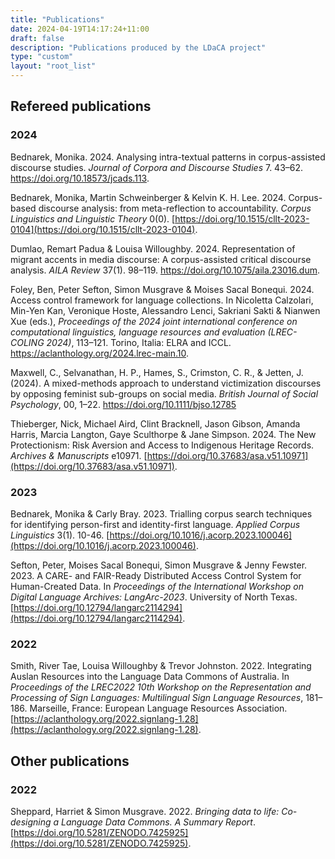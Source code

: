 ```yaml
---
title: "Publications"
date: 2024-04-19T14:17:24+11:00
draft: false
description: "Publications produced by the LDaCA project"
type: "custom"
layout: "root_list"
---
```


## Refereed publications

### 2024

Bednarek, Monika. 2024. Analysing intra-textual patterns in corpus-assisted discourse studies. _Journal of Corpora and Discourse Studies_ 7. 43–62. https://doi.org/10.18573/jcads.113.
<br />

Bednarek, Monika, Martin Schweinberger & Kelvin K. H. Lee. 2024. Corpus-based discourse analysis: from meta-reflection to accountability. _Corpus Linguistics and Linguistic Theory_ 0(0). [https://doi.org/10.1515/cllt-2023-0104](https://doi.org/10.1515/cllt-2023-0104).
<br />

Dumlao, Remart Padua & Louisa Willoughby. 2024. Representation of migrant accents in media discourse: A corpus-assisted critical discourse analysis. _AILA Review_ 37(1). 98–119. https://doi.org/10.1075/aila.23016.dum.
<br />

Foley, Ben, Peter Sefton, Simon Musgrave & Moises Sacal Bonequi. 2024. Access control framework for language collections. In Nicoletta Calzolari, Min-Yen Kan, Veronique Hoste, Alessandro Lenci, Sakriani Sakti & Nianwen Xue (eds.), _Proceedings of the 2024 joint international conference on computational linguistics, language resources and evaluation (LREC-COLING 2024)_, 113–121. Torino, Italia: ELRA and ICCL. https://aclanthology.org/2024.lrec-main.10.
<br />

Maxwell, C., Selvanathan, H. P., Hames, S., Crimston, C. R., & Jetten, J. (2024). A mixed-methods approach to understand victimization discourses by opposing feminist sub-groups on social media. _British Journal of Social Psychology_, 00, 1–22. https://doi.org/10.1111/bjso.12785
<br>

Thieberger, Nick, Michael Aird, Clint Bracknell, Jason Gibson, Amanda Harris, Marcia Langton, Gaye Sculthorpe & Jane Simpson. 2024. The New Protectionism: Risk Aversion and Access to Indigenous Heritage Records. _Archives & Manuscripts_ e10971. [https://doi.org/10.37683/asa.v51.10971](https://doi.org/10.37683/asa.v51.10971).
<br />

### 2023

Bednarek, Monika & Carly Bray. 2023. Trialling corpus search techniques for identifying person-first and identity-first language. _Applied Corpus Linguistics_ 3(1). 10-46. [https://doi.org/10.1016/j.acorp.2023.100046](https://doi.org/10.1016/j.acorp.2023.100046).
<br />

Sefton, Peter, Moises Sacal Bonequi, Simon Musgrave & Jenny Fewster. 2023. A CARE- and FAIR-Ready Distributed Access Control System for Human-Created Data. In _Proceedings of the International Workshop on Digital Language Archives: LangArc-2023_. University of North Texas. [https://doi.org/10.12794/langarc2114294](https://doi.org/10.12794/langarc2114294).
<br />

### 2022

Smith, River Tae, Louisa Willoughby & Trevor Johnston. 2022. Integrating Auslan Resources into the Language Data Commons of Australia. In _Proceedings of the LREC2022 10th Workshop on the Representation and Processing of Sign Languages: Multilingual Sign Language Resources_, 181–186. Marseille, France: European Language Resources Association. [https://aclanthology.org/2022.signlang-1.28](https://aclanthology.org/2022.signlang-1.28).
<br />

## Other publications

### 2022

Sheppard, Harriet & Simon Musgrave. 2022. _Bringing data to life: Co-designing a Language Data Commons. A Summary Report_. [https://doi.org/10.5281/ZENODO.7425925](https://doi.org/10.5281/ZENODO.7425925).
